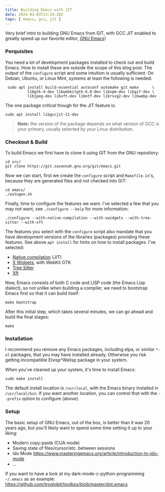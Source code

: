 ```yaml
---
title: Building Emacs with JIT
date: 2024-03-03T13:19:28Z
tags: [ emacs, gcc, jit ]
---
```


Very brief intro to building GNU Emacs from GIT, with GCC JIT enabled to
greatly speed up our favorite editor, [GNU Emacs][]!

### Perquisites

You need a lot of development packages installed to check out and build Emacs.
How to install these are outside the scope of this blog post.  The output of
the `configure` script and some intuition is usually sufficient.  On Debian,
Ubuntu, or Linux Mint, systems at least the following is needed:

     sudo apt install build-essential autoconf automake git make      \
              libgtk-4-dev libwebkitgtk-6.0-dev libxpm-dev libgif-dev \
              libjpeg-dev libxft-dev libotf-dev librsvg2-dev libwebp-dev

The one package *critical* though for the JIT feature is:

    sudo apt install libgccjit-11-dev

> **Note:** the version of the package depends on what version of GCC is your
> primary, usually selected by your Linux distribution.

### Checkout & Build

To build Emacs we first have to clone it using GIT from the GNU repository:

    cd src/
    git clone https://git.savannah.gnu.org/git/emacs.git

Now we can start, first we create the `configure` script and `Makefile.in`'s,
because they are generated files and not checked into GIT:

    cd emacs/
    ./autogen.sh

Finally, time to configure the features we want.  I've selected a few that you
may not want, see `./configure --help` for more information:

    ./configure --with-native-compilation --with-xwidgets --with-tree-sitter --with-xft

The features you select with the `configure` script also mandate that you have
development versions of the libraries (packages) providing these features.
See above `apt install` for hints on how to install packages.  I've selected:

 - [Native compilation](https://www.emacswiki.org/emacs/GccEmacs) (JIT)
 - [X Widgets](https://www.emacswiki.org/emacs/EmacsXWidgets), with WebKit GTK
 - [Tree Sitter](https://www.emacswiki.org/emacs/Tree-sitter)
 - [Xft](https://www.emacswiki.org/emacs/XftGnuEmacs)

Now, Emacs consists of both C code and LISP code (the Emacs Lisp dialect), so
not unlike when building a compiler, we need to bootstrap Emacs first so that
it can build itself:

    make bootstrap

After this initial step, which takes several minutes, we can go ahead and build
the final stages:

    make

### Installation

I recommend you remove any Emacs packages, including elpa, or similar `*-el`
packages, that you may have installed already.  Otherwise you risk getting
incompatible Elvisp^Welisp package in your system.

When you've cleaned up your system, it's time to install Emacs:

    sudo make install

The default install location is `/usr/local`, with the Emacs binary installed
in `/usr/local/bin`.  If you want another location, you can control that with
the `--prefix` option to configure (above).

### Setup

The basic setup of GNU Emacs, out of the box, is better than it was 20 years
ago, but you'll likely want to spend some time setting it up to your liking:

 - Modern copy-paste (CUA mode)
 - Saving state of files/cursor/etc. between sessions
 - Ido Mode <https://www.masteringemacs.org/article/introduction-to-ido-mode>
 - ...

If you want to have a look at my dark-mode-c-python-programming `~/.emacs` as
an example: <https://github.com/troglobit/toolbox/blob/master/dot.emacs>

[GNU Emacs]: https://www.gnu.org/software/emacs/
